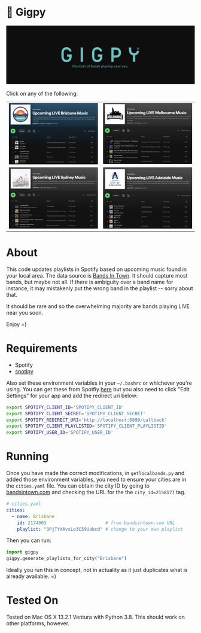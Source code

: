 🎵 Gigpy
=================

![Gigpy](screenshots/logo.png "Gigpy")

Click on any of the following:

<table>
  <tr>
    <td><a href="https://open.spotify.com/playlist/3PjTtXAvsLe3C59USzfkni?si=54a5eb05b5d84d99"><img src="screenshots/playlist_brisbane.png" style="width:100%"></a></td>
    <td><a href="https://open.spotify.com/playlist/4ctDUQ505YnGNoj21yYpxI?si=54a5eb05b5d84d99"><img src="screenshots/playlist_melbourne.png" style="width:100%"></a></td>
  </tr>
  <tr>
    <td><a href="https://open.spotify.com/playlist/1Shh4ljWPQrcsvpTKtppm5?si=54a5eb05b5d84d99"><img src="screenshots/playlist_sydney.png" style="width:100%"></a></td>
    <td><a href="https://open.spotify.com/playlist/5FsF0m0y3J8DT9t5APliQH?si=54a5eb05b5d84d99"><img src="screenshots/playlist_adelaide.png" style="width:100%"></a></td>
  </tr>
</table>

About
=====

This code updates playlists in Spotify based on upcoming music found in your local area.
The data source is [Bands In Town](https://www.bandsintown.com/). It should capture most bands, but maybe not all. If there is ambiguity over a band name for instance, it may mistakenly put the wrong band in the playlist -- sorry about that.

It should be rare and so the overwhelming majority are bands playing LIVE near you soon.

Enjoy =)

Requirements
============
* Spotify
* [spotipy](https://spotipy.readthedocs.io/en/2.22.1/)

Also set these environment variables in your `~/.bashrc` or whichever you're using. You can get these from Spotfiy [here](https://developer.spotify.com/dashboard/applications) but you also need to click "Edit Settings" for your app and add the redirect uri below:

```bash
export SPOTIFY_CLIENT_ID='SPOTIPY_CLIENT_ID'
export SPOTIFY_CLIENT_SECRET='SPOTIPY_CLIENT_SECRET'
export SPOTIFY_REDIRECT_URI='http://localhost:8899/callback'
export SPOTIFY_CLIENT_PLAYLISTID='SPOTIFY_CLIENT_PLAYLISTID'
export SPOTIFY_USER_ID='SPOTIFY_USER_ID'
```

Running
======

Once you have made the correct modifications, in `getlocalbands.py` and added those environment variables, you need to ensure your cities are in the `cities.yaml` file. You can obtain the city ID by going to [bandsintown.com](https://www.bandsintown.com/this-week/genre/all-genres) and checking the URL for the the `city_id=2158177` tag.

```yaml
# cities.yaml
cities:
  - name: Brisbane
    id: 2174003                      # from bandsintown.com URL
    playlist: "3PjTtXAvsLe3C59Uabcd" # change to your own playlist
```

Then you can run:

```Python
import gigpy
gigpy.generate_playlists_for_city("Brisbane")
```

Ideally you run this in concept, not in actuality as it just duplicates what is already available. =)

Tested On
=========
Tested on Mac OS X 13.2.1 Ventura with Python 3.8. This should work on other
platforms, however.

